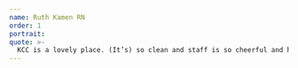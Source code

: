```yaml
---
name: Ruth Kamen RN
order: 1
portrait:
quote: >-
  KCC is a lovely place. (It’s) so clean and staff is so cheerful and helpful! My instructor for this course was very warm, sincere and encouraging, as well as knowledgeable and empowering to the students.
---
```

